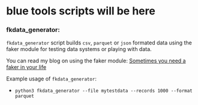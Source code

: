 # blue tools scripts will be here

### fkdata_generator:

`fkdata_generator` script builds `csv`, `parquet` or `json` formated data using the faker module for testing data systems or playing with data.

You can read my blog on using the faker module: [Sometimes you need a faker in your life](https://bluetifuldata.ghost.io/fake-it-till-you-make-fake-data/) 

Example usage of `fkdata_generator`:
- `python3 fkdata_generator --file mytestdata --records 1000 --format parquet`
